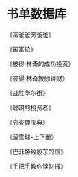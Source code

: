 # 书单数据库

《富爸爸穷爸爸》

《国富论》

《彼得·林奇的成功投资》

《彼得·林奇教你理财》

《战胜华尔街》

《聪明的投资者》
  
《穷查理宝典》

《滚雪球-上下册》

《巴菲特致股东的信》

《手把手教你读财报》
